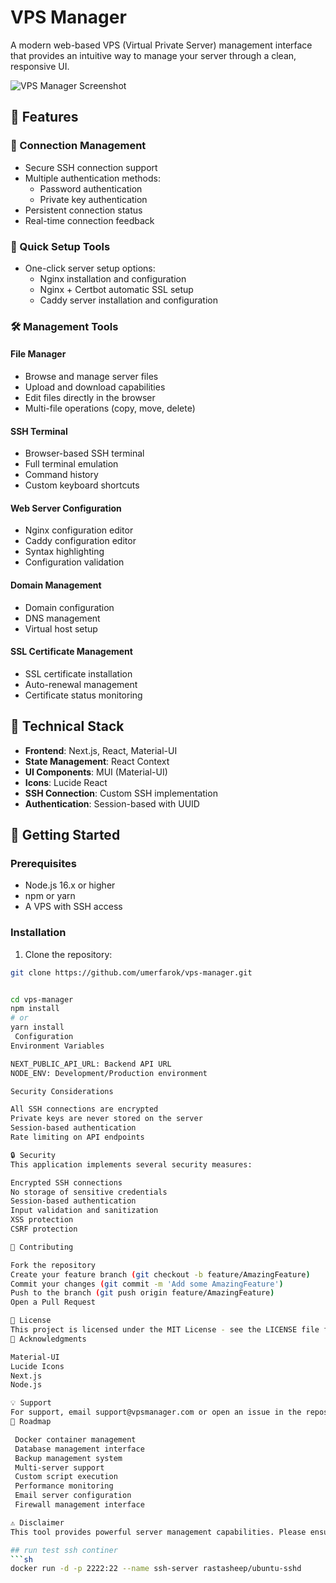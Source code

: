 # VPS Manager

A modern web-based VPS (Virtual Private Server) management interface that provides an intuitive way to manage your server through a clean, responsive UI.

![VPS Manager Screenshot](screenshot.png)

## 🌟 Features

### 🔐 Connection Management
- Secure SSH connection support
- Multiple authentication methods:
  - Password authentication
  - Private key authentication
- Persistent connection status
- Real-time connection feedback

### 🚀 Quick Setup Tools
- One-click server setup options:
  - Nginx installation and configuration
  - Nginx + Certbot automatic SSL setup
  - Caddy server installation and configuration

### 🛠️ Management Tools

#### File Manager
- Browse and manage server files
- Upload and download capabilities
- Edit files directly in the browser
- Multi-file operations (copy, move, delete)

#### SSH Terminal
- Browser-based SSH terminal
- Full terminal emulation
- Command history
- Custom keyboard shortcuts

#### Web Server Configuration
- Nginx configuration editor
- Caddy configuration editor
- Syntax highlighting
- Configuration validation

#### Domain Management
- Domain configuration
- DNS management
- Virtual host setup

#### SSL Certificate Management
- SSL certificate installation
- Auto-renewal management
- Certificate status monitoring

## 🔧 Technical Stack

- **Frontend**: Next.js, React, Material-UI
- **State Management**: React Context
- **UI Components**: MUI (Material-UI)
- **Icons**: Lucide React
- **SSH Connection**: Custom SSH implementation
- **Authentication**: Session-based with UUID

## 🚀 Getting Started

### Prerequisites

- Node.js 16.x or higher
- npm or yarn
- A VPS with SSH access

### Installation

1. Clone the repository:
```bash
git clone https://github.com/umerfarok/vps-manager.git


cd vps-manager
npm install
# or
yarn install
 Configuration
Environment Variables

NEXT_PUBLIC_API_URL: Backend API URL
NODE_ENV: Development/Production environment

Security Considerations

All SSH connections are encrypted
Private keys are never stored on the server
Session-based authentication
Rate limiting on API endpoints

🔒 Security
This application implements several security measures:

Encrypted SSH connections
No storage of sensitive credentials
Session-based authentication
Input validation and sanitization
XSS protection
CSRF protection

🤝 Contributing

Fork the repository
Create your feature branch (git checkout -b feature/AmazingFeature)
Commit your changes (git commit -m 'Add some AmazingFeature')
Push to the branch (git push origin feature/AmazingFeature)
Open a Pull Request

📜 License
This project is licensed under the MIT License - see the LICENSE file for details
🙏 Acknowledgments

Material-UI
Lucide Icons
Next.js
Node.js

💡 Support
For support, email support@vpsmanager.com or open an issue in the repository.
🚀 Roadmap

 Docker container management
 Database management interface
 Backup management system
 Multi-server support
 Custom script execution
 Performance monitoring
 Email server configuration
 Firewall management interface

⚠️ Disclaimer
This tool provides powerful server management capabilities. Please ensure you understand the implications of the actions you take using this tool. Always backup your data and use with caution.

## run test ssh continer 
```sh
docker run -d -p 2222:22 --name ssh-server rastasheep/ubuntu-sshd
```